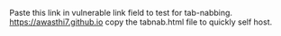 Paste this link in vulnerable link field to test for tab-nabbing.
https://awasthi7.github.io
copy the tabnab.html file to quickly self host.
